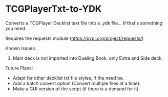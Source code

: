 # TCGPlayerTxt-to-YDK
Converts a TCGPlayer Decklist text file into a .ydk file... If that's something you need.

Requires the requests module (https://pypi.org/project/requests/)

Known Issues:

1. Main deck is not imported into Dueling Book, only Extra and Side deck.

Future Plans:

- Adapt for other decklist txt file styles, if the need be.
- Add a batch convert option (Convert multiple files at a time).
- Make a GUI version of the script (if there is a demand for it).
